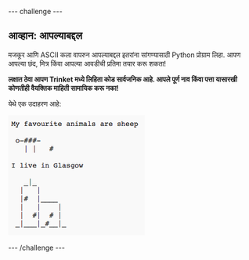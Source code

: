 --- challenge ---

## आव्हान: आपल्याबद्दल

मजकूर आणि ASCII कला वापरुन आपल्याबद्दल इतरांना सांगण्यासाठी Python प्रोग्राम लिहा. आपण आपल्या छंद, मित्र किंवा आपल्या आवडीची प्रतिमा तयार करू शकता!

**लक्षात ठेवा आपण Trinket मध्ये लिहिता कोड सार्वजनिक आहे. आपले पूर्ण नाव किंवा पत्ता यासारखी कोणतीही वैयक्तिक माहिती सामायिक करू नका!**

येथे एक उदाहरण आहे:

![screenshot](images/me-about.png)

--- /challenge ---